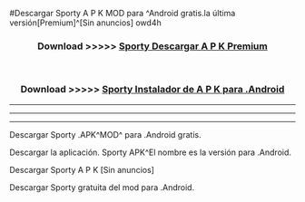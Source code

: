 #Descargar Sporty  A P K MOD para ^Android gratis.la última versión[Premium]^[Sin anuncios] owd4h



<div align="center">
<h3>Download >>>>> <a href="https://es-web.web.app/?es= ${title}">Sporty  Descargar A P K Premium</a></h3><br>

<h3>Download >>>>> <a href="https://es-web.web.app/?es= ${title}">Sporty  Instalador de A P K para .Android</a></h3>
</div>


----------------------------------------------------------

----------------------------------------------------------

----------------------------------------------------------

Descargar Sporty  .APK^MOD^ para .Android gratis.

Descargar la aplicación. Sporty  APK^El nombre es la versión para .Android.

Descargar Sporty  A P K [Sin anuncios]

Descargar Sporty  gratuita del mod para .Android.
